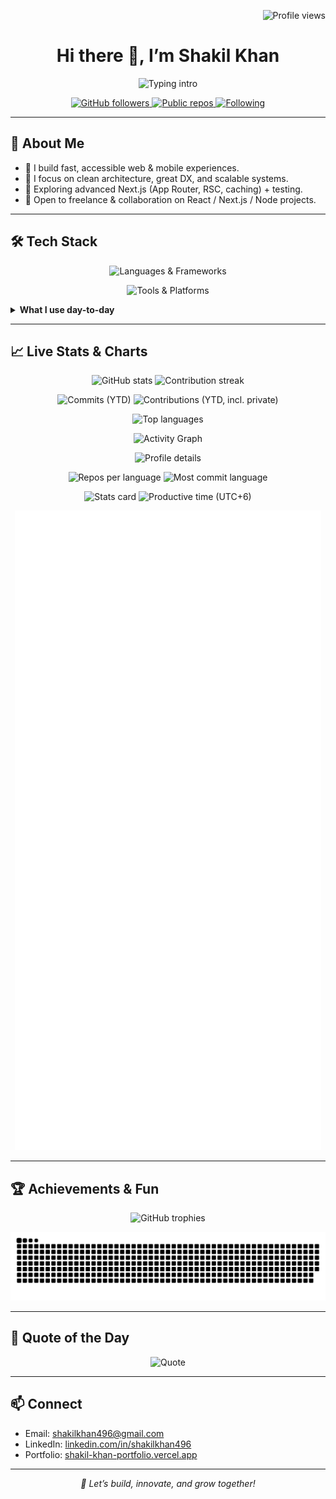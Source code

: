 <!-- Views -->
<p align="right">
  <img src="https://komarev.com/ghpvc/?username=shakilkhan496&style=flat-square&color=blue" alt="Profile views"/>
</p>

<h1 align="center">Hi there 👋, I’m <b>Shakil Khan</b></h1>

<p align="center">
  <img src="https://readme-typing-svg.demolab.com?font=Fira+Code&pause=1200&width=680&lines=Full-Stack+JavaScript+Engineer;React+%7C+Next.js+%7C+Node.js+%7C+MERN;Performance+%E2%80%A2+DX+%E2%80%A2+Scalability+%E2%80%A2+Clean+Architecture" alt="Typing intro"/>
</p>

<p align="center">
  <a href="https://github.com/shakilkhan496">
    <img src="https://img.shields.io/github/followers/shakilkhan496?style=social" alt="GitHub followers"/>
  </a>
  <a href="https://github.com/shakilkhan496?tab=repositories">
    <img src="https://img.shields.io/badge/Public%20Repos-dynamic?logo=github&label=Public%20Repos&query=%24.public_repos&url=https%3A%2F%2Fapi.github.com%2Fusers%2Fshakilkhan496" alt="Public repos"/>
  </a>
  <a href="https://github.com/shakilkhan496">
    <img src="https://img.shields.io/badge/Following-dynamic?logo=github&label=Following&query=%24.following&url=https%3A%2F%2Fapi.github.com%2Fusers%2Fshakilkhan496" alt="Following"/>
  </a>
</p>

---

## 🧭 About Me
- 🚀 I build fast, accessible web & mobile experiences.
- 🧩 I focus on clean architecture, great DX, and scalable systems.
- 🌱 Exploring advanced Next.js (App Router, RSC, caching) + testing.
- 🤝 Open to freelance & collaboration on React / Next.js / Node projects.

---

## 🛠 Tech Stack

<p align="center">
  <img src="https://skillicons.dev/icons?i=js,ts,react,nextjs,nodejs,express,mongodb,html,css,tailwind,bootstrap,redux" alt="Languages & Frameworks"/>
</p>
<p align="center">
  <img src="https://skillicons.dev/icons?i=git,github,vscode,figma,vercel,postman,linux" alt="Tools & Platforms"/>
</p>

<details>
  <summary><b>What I use day-to-day</b></summary>
  <br/>
  <ul>
    <li>Frontend: React 18, Next.js (App Router), Tailwind, Redux Toolkit</li>
    <li>Backend: Node.js, Express, REST (with OpenAPI), JWT</li>
    <li>DB & Infra: MongoDB (Mongoose), Vercel, CI/CD (GitHub Actions)</li>
    <li>Quality: ESLint, Prettier, Vitest/Jest, Playwright</li>
  </ul>
</details>

---

## 📈 Live Stats & Charts

<!-- Main stat cards -->
<p align="center">
  <img height="175"
       src="https://github-readme-stats.vercel.app/api?username=shakilkhan496&show_icons=true&theme=radical&include_all_commits=true&count_private=true&rank_icon=github&hide_border=true&cache_seconds=7200"
       alt="GitHub stats"/>
  <img height="175"
       src="https://streak-stats.demolab.com?user=shakilkhan496&theme=radical&hide_border=true"
       alt="Contribution streak"/>
</p>

<!-- Current year badges (powered by your workflow + public gist) -->
<p align="center">
  <img src="https://img.shields.io/endpoint?url=https://gist.githubusercontent.com/shakilkhan496/8837a29fd66377432653da3be25c98d4/raw/commits.json" alt="Commits (YTD)"/>
  <img src="https://img.shields.io/endpoint?url=https://gist.githubusercontent.com/shakilkhan496/8837a29fd66377432653da3be25c98d4/raw/contributions.json" alt="Contributions (YTD, incl. private)"/>
</p>

<!-- Top languages -->
<p align="center">
  <img height="175"
       src="https://github-readme-stats.vercel.app/api/top-langs/?username=shakilkhan496&layout=compact&theme=radical&langs_count=8&hide_border=true&cache_seconds=7200"
       alt="Top languages"/>
</p>

<!-- Activity graph (chart) -->
<p align="center">
  <img src="https://github-readme-activity-graph.vercel.app/graph?username=shakilkhan496&theme=react-dark&area=true&hide_border=true"
       alt="Activity Graph"/>
</p>

<!-- Summary cards grid -->
<p align="center">
  <img src="https://github-profile-summary-cards.vercel.app/api/cards/profile-details?username=shakilkhan496&theme=radical" alt="Profile details"/>
</p>
<p align="center">
  <img src="https://github-profile-summary-cards.vercel.app/api/cards/repos-per-language?username=shakilkhan496&theme=radical" alt="Repos per language"/>
  <img src="https://github-profile-summary-cards.vercel.app/api/cards/most-commit-language?username=shakilkhan496&theme=radical" alt="Most commit language"/>
</p>
<p align="center">
  <img src="https://github-profile-summary-cards.vercel.app/api/cards/stats?username=shakilkhan496&theme=radical" alt="Stats card"/>
  <img src="https://github-profile-summary-cards.vercel.app/api/cards/productive-time?username=shakilkhan496&theme=radical&utcOffset=6" alt="Productive time (UTC+6)"/>
</p>

<!-- Lowlighter Metrics (generated by your metrics.yml) -->
<p align="center">
  <img src="/github-metrics.svg" alt="Metrics overview"/>
</p>

---

## 🏆 Achievements & Fun

<p align="center">
  <img src="https://github-profile-trophy.vercel.app/?username=shakilkhan496&theme=algolia&no-bg=true&no-frame=true&margin-w=10" alt="GitHub trophies"/>
</p>

<p align="center">
  <img src="https://github.com/1999AZZAR/1999AZZAR/blob/readme/resources/grid-snake.svg" alt="Snake animation"/>
</p>

---

## 📝 Quote of the Day
<p align="center">
  <img src="https://quotes-github-readme.vercel.app/api?type=horizontal&theme=radical" alt="Quote"/>
</p>

---

## 📫 Connect
- Email: <a href="mailto:shakilkhan496@gmail.com">shakilkhan496@gmail.com</a>  
- LinkedIn: <a href="https://linkedin.com/in/shakilkhan496">linkedin.com/in/shakilkhan496</a>  
- Portfolio: <a href="https://shakil-khan-portfolio.vercel.app/">shakil-khan-portfolio.vercel.app</a>

---

<p align="center"><i>🚀 Let’s build, innovate, and grow together!</i></p>
